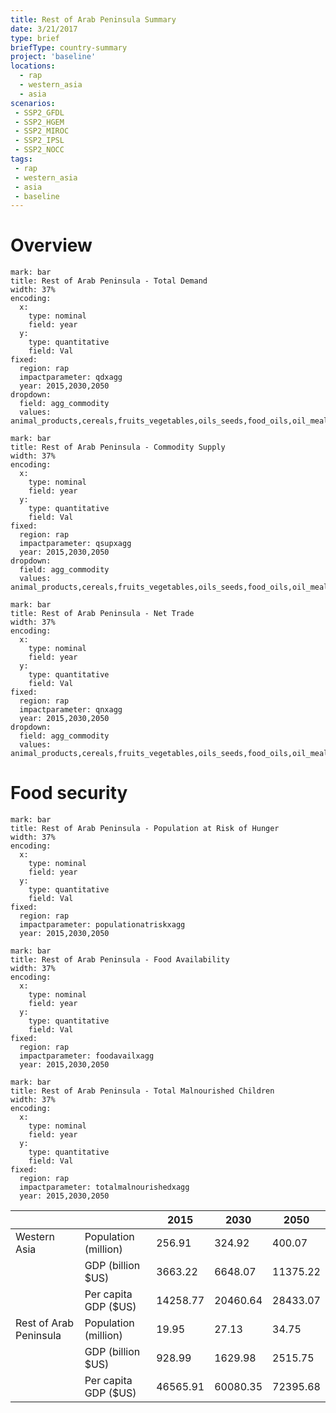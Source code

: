 ```yaml
---
title: Rest of Arab Peninsula Summary
date: 3/21/2017
type: brief
briefType: country-summary
project: 'baseline'
locations:
  - rap
  - western_asia
  - asia
scenarios:
 - SSP2_GFDL
 - SSP2_HGEM
 - SSP2_MIROC
 - SSP2_IPSL
 - SSP2_NOCC
tags:
 - rap
 - western_asia
 - asia
 - baseline
---
```

# Overview 

```chart
mark: bar
title: Rest of Arab Peninsula - Total Demand
width: 37%
encoding:
  x:
    type: nominal
    field: year
  y:
    type: quantitative
    field: Val
fixed:
  region: rap
  impactparameter: qdxagg
  year: 2015,2030,2050
dropdown:
  field: agg_commodity
  values: animal_products,cereals,fruits_vegetables,oils_seeds,food_oils,oil_meals,other,pulses,roots_tubers,sugar
```

```chart
mark: bar
title: Rest of Arab Peninsula - Commodity Supply
width: 37%
encoding:
  x:
    type: nominal
    field: year
  y:
    type: quantitative
    field: Val
fixed:
  region: rap
  impactparameter: qsupxagg
  year: 2015,2030,2050
dropdown:
  field: agg_commodity
  values: animal_products,cereals,fruits_vegetables,oils_seeds,food_oils,oil_meals,other,pulses,roots_tubers,sugar
```

```chart
mark: bar
title: Rest of Arab Peninsula - Net Trade
width: 37%
encoding:
  x:
    type: nominal
    field: year
  y:
    type: quantitative
    field: Val
fixed:
  region: rap
  impactparameter: qnxagg
  year: 2015,2030,2050
dropdown:
  field: agg_commodity
  values: animal_products,cereals,fruits_vegetables,oils_seeds,food_oils,oil_meals,other,pulses,roots_tubers,sugar
```

# Food security

```chart
mark: bar
title: Rest of Arab Peninsula - Population at Risk of Hunger
width: 37%
encoding:
  x:
    type: nominal
    field: year
  y:
    type: quantitative
    field: Val
fixed:
  region: rap
  impactparameter: populationatriskxagg
  year: 2015,2030,2050
```

```chart
mark: bar
title: Rest of Arab Peninsula - Food Availability
width: 37%
encoding:
  x:
    type: nominal
    field: year
  y:
    type: quantitative
    field: Val
fixed:
  region: rap
  impactparameter: foodavailxagg
  year: 2015,2030,2050
```

```chart
mark: bar
title: Rest of Arab Peninsula - Total Malnourished Children
width: 37%
encoding:
  x:
    type: nominal
    field: year
  y:
    type: quantitative
    field: Val
fixed:
  region: rap
  impactparameter: totalmalnourishedxagg
  year: 2015,2030,2050
```

|   |   | 2015 | 2030 | 2050 |
|---|---|---|---|---|
| Western Asia | Population (million) | 256.91 | 324.92 | 400.07 |
|  | GDP (billion $US) | 3663.22 | 6648.07 | 11375.22 |
|  | Per capita GDP ($US) | 14258.77 | 20460.64 | 28433.07 |
| Rest of Arab Peninsula | Population (million) | 19.95 | 27.13 | 34.75 |
|  | GDP (billion $US) | 928.99 | 1629.98 | 2515.75 |
|  | Per capita GDP ($US) | 46565.91| 60080.35| 72395.68|